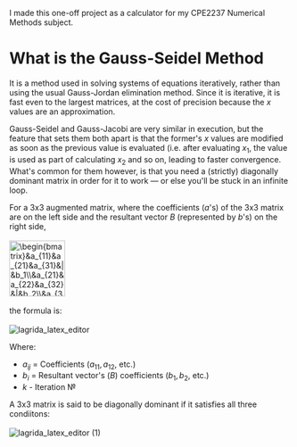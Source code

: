 I made this one-off project as a calculator for my CPE2237 Numerical Methods subject.

# What is the Gauss-Seidel Method
It is a method used in solving systems of equations iteratively, rather than using the usual Gauss-Jordan elimination method. Since it is iterative, it is fast 
even to the largest matrices, at the cost of precision because the $x$ values are an approximation.

Gauss-Seidel and Gauss-Jacobi are very similar in execution, but the feature that sets them both apart is that the former's $x$ values are modified as soon as the previous
value is evaluated (i.e. after evaluating $x_1$, the value is used as part of calculating $x_2$ and so on, leading to faster convergence. What's common for them however,
is that you need a (strictly) diagonally dominant matrix in order for it to work — or else you'll be stuck in an infinite loop. 

For a 3x3 augmented matrix, where the coefficients ($a$'s) of the 3x3 matrix are on the left side and the resultant vector $B$ (represented by $b$'s) on the right side,<br><br>
<img src="https://latex.codecogs.com/png.image?\dpi{110}\bg{white}\begin{bmatrix}&a_{11}&a_{21}&a_{31}&|&b_1\\&a_{21}&a_{22}&a_{32}&|&b_2\\&a_{31}&a_{23}&a_{33}&|&b_3\\\end{bmatrix}" title="\begin{bmatrix}&a_{11}&a_{21}&a_{31}&|&b_1\\&a_{21}&a_{22}&a_{32}&|&b_2\\&a_{31}&a_{23}&a_{33}&|&b_3\\\end{bmatrix}" height=100/>
<br><br>the formula is:<br><br>
![lagrida_latex_editor](https://github.com/user-attachments/assets/1dff7121-d6ba-4562-8ed1-2062048f2f72)

Where:
* $a_{ij}$ = Coefficients ($a_{11}, a_{12},$ etc.)
* $b_i$ = Resultant vector's ($B$) coefficients ($b_1, b_2,$ etc.)
* $k$ - Iteration №

A 3x3 matrix is said to be diagonally dominant if it satisfies all three condiitons:<br><br>
![lagrida_latex_editor (1)](https://github.com/user-attachments/assets/4aae35eb-9312-4168-bfc0-afa846e098dd)



